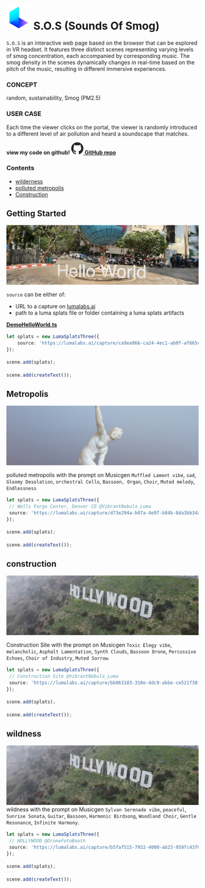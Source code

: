 # [![luma-logo](./assets/logo.svg)](https://lumalabs.ai) S.O.S (Sounds Of Smog)

`S.O.S` is an interactive web page based on the browser that can be explored in VR headset. 
It features three distinct scenes representing varying levels of smog concentration, each accompanied by corresponding music. The smog density in the scenes dynamically changes in real-time based on the pitch of the music, resulting in different immersive experiences.

### CONCEPT
random, sustainability, Smog (PM2.5)

### USER CASE
Each time the viewer clicks on the portal, the viewer is randomly introduced to a different level of air pollution and heard a soundscape that matches.


**view my code on github! [![github-logo](./assets/images/github-mark-16.svg) GitHub repo](https://github.com/Druidss/SOS)** 




### Contents

- [wilderness](#wilderness)
- [polluted metropolis](#polluted-metropolis)
- [Construction](#getting-started)


## Getting Started
[![hello-world-demo](./assets/images/hello-world-preview.jpg)](#getting-started)

`source` can be either of:
- URL to a capture on [lumalabs.ai](https://lumalabs.ai)
- path to a luma splats file or folder containing a luma splats artifacts



**[DemoHelloWorld.ts](./src/DemoHelloWorld.ts)**
```ts
let splats = new LumaSplatsThree({
	source: 'https://lumalabs.ai/capture/ca9ea966-ca24-4ec1-ab0f-af665cb546ff',
});

scene.add(splats);

scene.add(createText());
```




## Metropolis
[![background-removal-demo](./assets/images/background-removal-preview.jpg)](#background-removal)

 polluted metropolis with the prompt on Musicgen `Muffled Lament vibe`, `sad`, `Gloomy Desolation`, `orchestral Cello`,
`Bassoon, Organ`, `Choir`, `Muted melody`,
`Endlessness` 

```ts
let splats = new LumaSplatsThree({
 // Wells Fargo Center, Denver CO @VibrantNebula_Luma
 source: 'https://lumalabs.ai/capture/d73e294a-b07a-4e97-b84b-8da3bb34ab5c',
});

scene.add(splats);

scene.add(createText());
```





## construction
[![three.js-fog-demo](./assets/images/three.js-fog-preview.jpg)](#three-fog)

Construction Site  with the prompt on Musicgen `Toxic Elegy vibe`, `melancholic`, `Asphalt Lamentation`, `Synth Clouds`, `Bassoon Drone`, `Percussive Echoes`, `Choir of Industry`, `Muted Sorrow`.

```ts
let splats = new LumaSplatsThree({
 // Construction Site @VibrantNebula_Luma 
 source: 'https://lumalabs.ai/capture/bb063183-310e-4dc9-abbe-ce521f38f228',
});

scene.add(splats);

scene.add(createText());
```






## wildness
[![three.js-fog-demo](./assets/images/three.js-fog-preview.jpg)](#three-fog)
wildness with the prompt on Musicgen `Sylvan Serenade vibe`, `peaceful`, `Sunrise Sonata`, `Guitar`, `Bassoon`, `Harmonic Birdsong`, `Woodland Choir`, `Gentle Resonance`, `Infinite Harmony`.
```ts
let splats = new LumaSplatsThree({
 // HOLLYWOOD @DroneFotoBooth
 source: 'https://lumalabs.ai/capture/b5faf515-7932-4000-ab23-959fc43f0d94',
});

scene.add(splats);

scene.add(createText());
```
